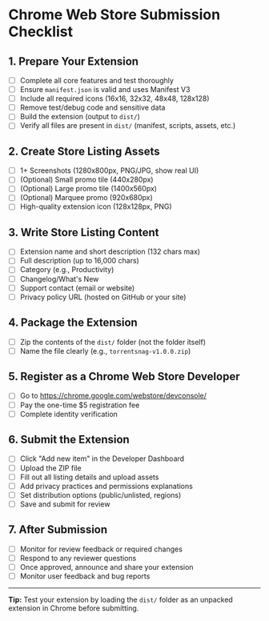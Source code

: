# Chrome Web Store Submission Checklist

## 1. Prepare Your Extension
- [ ] Complete all core features and test thoroughly
- [ ] Ensure `manifest.json` is valid and uses Manifest V3
- [ ] Include all required icons (16x16, 32x32, 48x48, 128x128)
- [ ] Remove test/debug code and sensitive data
- [ ] Build the extension (output to `dist/`)
- [ ] Verify all files are present in `dist/` (manifest, scripts, assets, etc.)

## 2. Create Store Listing Assets
- [ ] 1+ Screenshots (1280x800px, PNG/JPG, show real UI)
- [ ] (Optional) Small promo tile (440x280px)
- [ ] (Optional) Large promo tile (1400x560px)
- [ ] (Optional) Marquee promo (920x680px)
- [ ] High-quality extension icon (128x128px, PNG)

## 3. Write Store Listing Content
- [ ] Extension name and short description (132 chars max)
- [ ] Full description (up to 16,000 chars)
- [ ] Category (e.g., Productivity)
- [ ] Changelog/What's New
- [ ] Support contact (email or website)
- [ ] Privacy policy URL (hosted on GitHub or your site)

## 4. Package the Extension
- [ ] Zip the contents of the `dist/` folder (not the folder itself)
- [ ] Name the file clearly (e.g., `torrentsnag-v1.0.0.zip`)

## 5. Register as a Chrome Web Store Developer
- [ ] Go to https://chrome.google.com/webstore/devconsole/
- [ ] Pay the one-time $5 registration fee
- [ ] Complete identity verification

## 6. Submit the Extension
- [ ] Click "Add new item" in the Developer Dashboard
- [ ] Upload the ZIP file
- [ ] Fill out all listing details and upload assets
- [ ] Add privacy practices and permissions explanations
- [ ] Set distribution options (public/unlisted, regions)
- [ ] Save and submit for review

## 7. After Submission
- [ ] Monitor for review feedback or required changes
- [ ] Respond to any reviewer questions
- [ ] Once approved, announce and share your extension
- [ ] Monitor user feedback and bug reports

---

**Tip:** Test your extension by loading the `dist/` folder as an unpacked extension in Chrome before submitting.
